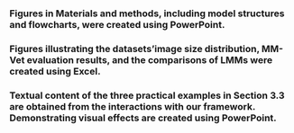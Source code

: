 ### Figures in Materials and methods, including model structures and flowcharts, were created using PowerPoint.

### Figures illustrating the datasets’image size distribution, MM-Vet evaluation results, and the comparisons of LMMs were created using Excel.

### Textual content of the three practical examples in Section 3.3 are obtained from the interactions with our framework. Demonstrating visual effects are created using PowerPoint.



